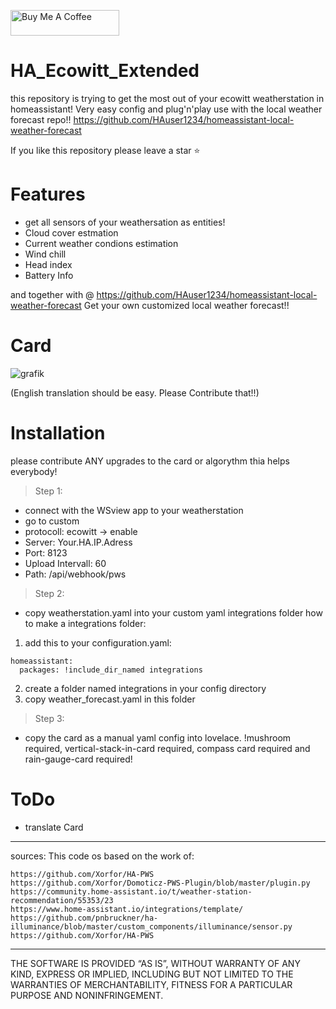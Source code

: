 <a href="https://www.buymeacoffee.com/hauser1234" target="_blank"><img src="https://cdn.buymeacoffee.com/buttons/default-orange.png" alt="Buy Me A Coffee" height="41" width="174"></a>


# HA_Ecowitt_Extended
this repository is trying to get the most out of your ecowitt weatherstation in homeassistant!
Very easy config and plug'n'play use with the local weather forecast repo!! https://github.com/HAuser1234/homeassistant-local-weather-forecast

If you like this repository please leave a star ⭐

# Features
- get all sensors of your weathersation as entities!
- Cloud cover estmation
- Current weather condions estimation
- Wind chill
- Head index
- Battery Info

and together with @ https://github.com/HAuser1234/homeassistant-local-weather-forecast
Get your own customized local weather forecast!!

# Card
![grafik](https://github.com/HAuser1234/HA_Ecowitt_Extended/assets/122117318/f04d1d63-8d75-4924-a3c5-25994ed332a4)

(English translation should be easy. Please Contribute that!!)

# Installation
please contribute ANY upgrades to the card or algorythm thia helps everybody!

> Step 1:
* connect with the WSview app to your weatherstation
* go to custom
* protocoll: ecowitt -> enable
* Server: Your.HA.IP.Adress
* Port: 8123
* Upload Intervall: 60
* Path: /api/webhook/pws

> Step 2:
* copy weatherstation.yaml into your custom yaml integrations folder
how to make a integrations folder:
1. add this to your configuration.yaml:

```
homeassistant:
  packages: !include_dir_named integrations
```
2. create a folder named integrations in your config directory
3. copy weather_forecast.yaml in this folder

> Step 3:
* copy the card as a manual yaml config into lovelace. !mushroom required, vertical-stack-in-card required, compass card required and rain-gauge-card required!

# ToDo
- translate Card


--------------------
sources:
This code os based on the work of:
```
https://github.com/Xorfor/HA-PWS
https://github.com/Xorfor/Domoticz-PWS-Plugin/blob/master/plugin.py
https://community.home-assistant.io/t/weather-station-recommendation/55353/23
https://www.home-assistant.io/integrations/template/
https://github.com/pnbruckner/ha-illuminance/blob/master/custom_components/illuminance/sensor.py
https://github.com/Xorfor/HA-PWS
```
--------------------
THE SOFTWARE IS PROVIDED “AS IS”, WITHOUT WARRANTY OF ANY KIND, EXPRESS OR IMPLIED, INCLUDING BUT NOT LIMITED TO THE WARRANTIES OF MERCHANTABILITY, FITNESS FOR A PARTICULAR PURPOSE AND NONINFRINGEMENT.


